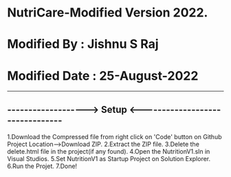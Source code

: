 # NutriCare-Modified Version 2022.
# Modified By : Jishnu S Raj
# Modified Date : 25-August-2022
-------------------------------------------------------------
------------------->  Setup  <--------------------------------
-------------------------------------------------------------
1.Download the Compressed file from right click on 'Code' button on Github Project Location-->Download ZIP.
2.Extract the ZIP file.
3.Delete the delete.html file in the project(if any found).
4.Open the NutritionV1.sln in Visual Studios.
5.Set NutritionV1 as Startup Project on Solution Explorer.
6.Run the Projet.
7.Done!
